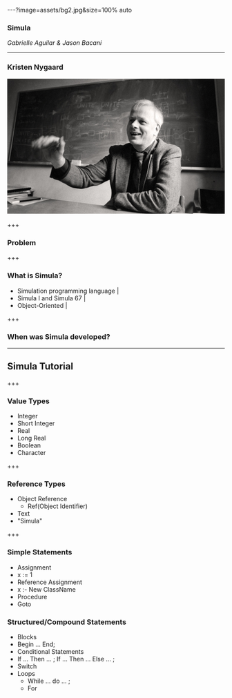 ---?image=assets/bg2.jpg&size=100% auto

### Simula  

*Gabrielle Aguilar & Jason Bacani*

---

### Kristen Nygaard

![nygaard](assets/nygaard.jpg)

+++

### Problem 



+++

### What is Simula?
- Simulation programming language |
- Simula I and Simula 67 |
- Object-Oriented |

+++

### When was Simula developed?

---

## Simula Tutorial

+++

### Value Types
- Integer
- Short Integer
- Real
- Long Real
- Boolean
- Character

+++

### Reference Types
- Object Reference
  - Ref(Object Identifier)
- Text
 - "Simula"

+++

### Simple Statements
- Assignment
 - x := 1
- Reference Assignment
 - x :- New ClassName
- Procedure
- Goto

### Structured/Compound Statements
- Blocks
 - Begin ... End;
- Conditional Statements
 - If ... Then ... ; If ... Then ... Else ... ;
 - Switch
- Loops
  - While ... do ... ;
  - For
